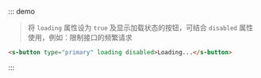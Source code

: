 ::: demo
> 将 `loading` 属性设为 `true` 及显示加载状态的按钮，可结合 `disabled` 属性使用，例如：限制接口的频繁请求
```html
<s-button type="primary" loading disabled>Loading...</s-button>
```
:::
